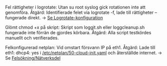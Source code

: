 Fel rättigheter i logrotate: Utan su root syslog gick rotationen inte att genomföra.
 Åtgärd: Identifierade felet via logrotate -f, lade till rättigheter – fungerade direkt.
→ [Se Logrotate-konfiguration](./Loggrotate.md)

Glömt chmod +x på skript: Skript som loggit.sh eller loggcleanup.sh fungerade inte förrän de gjordes körbara.
 Åtgärd: Alla script testkördes manuellt och verifierades.

Felkonfigurerad netplan: Vid omstart försvann IP på eth1.
 Åtgärd: Lade till eth1: dhcp4: yes i [/etc/netplan/50-cloud-init.yaml](./config/50-cloud-init.yaml) och återställde internet.
→ Se [Felsökning/Nätverksdel](./config/50-cloud-init.yaml)